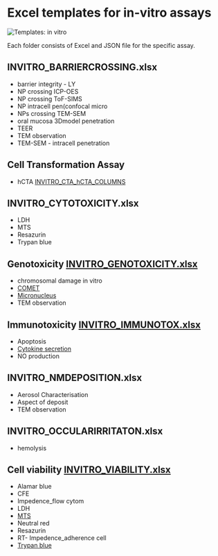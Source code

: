 # Excel templates for in-vitro assays

![Templates: in vitro](./images/templates_INVITRO.png "In-vitro")

Each folder consists of Excel and JSON file for the specific assay. 

##	INVITRO_BARRIERCROSSING.xlsx
*	barrier integrity - LY
*	NP crossing ICP-OES
*	NP crossing ToF-SIMS
*	NP intracell pen(confocal micro
*	NPs crossing TEM-SEM
*	oral mucosa 3Dmodel penetration
*	TEER
*	TEM observation
*	TEM-SEM - intracell penetration

##	Cell Transformation Assay
*	hCTA [INVITRO_CTA_hCTA_COLUMNS](https://github.com/enanomapper/nmdataparser/tree/master/enmconvertor/src/site/resources/templates/INVITRO/CTA)

##	INVITRO_CYTOTOXICITY.xlsx
*	LDH
*	MTS
*	Resazurin
*	Trypan blue
	
##	Genotoxicity [INVITRO_GENOTOXICITY.xlsx](https://github.com/enanomapper/nmdataparser/tree/master/enmconvertor/src/site/resources/templates/INVITRO/GENOTOXICITY)
*   chromosomal damage in vitro
*	[COMET](https://github.com/enanomapper/nmdataparser/tree/master/enmconvertor/src/site/resources/templates/INVITRO/GENOTOXICITY/COMET)
*	[Micronucleus](https://github.com/enanomapper/nmdataparser/tree/master/enmconvertor/src/site/resources/templates/INVITRO/GENOTOXICITY/MICRONUCLEUS)
*	TEM observation

## Immunotoxicity [INVITRO_IMMUNOTOX.xlsx](https://github.com/enanomapper/nmdataparser/tree/master/enmconvertor/src/site/resources/templates/INVITRO/IMMUNOTOX)
*	Apoptosis
*   [Cytokine secretion](https://github.com/enanomapper/nmdataparser/tree/master/enmconvertor/src/site/resources/templates/INVITRO/IMMUNOTOX/CYTOKINE_SECRETION)
*	NO production
	
##	INVITRO_NMDEPOSITION.xlsx
*	Aerosol Characterisation
*	Aspect of deposit
*	TEM observation
	
##	INVITRO_OCCULARIRRITATON.xlsx
*	hemolysis
	
##	Cell viability [INVITRO_VIABILITY.xlsx](https://github.com/enanomapper/nmdataparser/tree/master/enmconvertor/src/site/resources/templates/INVITRO/VIABILITY)
*	Alamar blue
*	CFE
*	Impedence_flow cytom
*	LDH
*	[MTS](https://github.com/enanomapper/nmdataparser/tree/master/enmconvertor/src/site/resources/templates/INVITRO/VIABILITY/MTS)
*	Neutral red
*	Resazurin
*	RT- Impedence_adherence cell
*	[Trypan blue](https://github.com/enanomapper/nmdataparser/tree/master/enmconvertor/src/site/resources/templates/INVITRO/VIABILITY/TrypanBlue)
